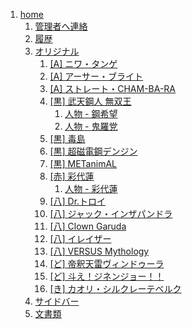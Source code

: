 <ol><li><a href="/_note" data-date="2017/07/22 00:00:01">home</a><ol><li><a href="/_note/contact" data-date="2015/04/12 08:22:22">管理者へ連絡</a><li><a href="/_note/history" data-date="2020/05/16 12:42:45">履歴</a><li><a href="/_note/original" data-date="2015/04/12 08:25:14">オリジナル</a><ol><li><a href="/_note/original/user0-1" data-date="2015/04/12 08:22:06">[A] ニワ・タンゲ</a><li><a href="/_note/original/user0-2" data-date="2018/02/17 16:53:22">[A] アーサー・ブライト</a><li><a href="/_note/original/user0-4" data-date="2015/10/17 13:51:37">[A] ストレート・CHAM-BA-RA</a><li><a href="/_note/original/user01-1" data-date="2015/09/22 12:51:07">[黒] 武天鋼人 無双王</a><ol><li><a href="/_note/original/user01-1/character01" data-date="2015/04/12 08:27:07">人物 - 鋼希望</a><li><a href="/_note/original/user01-1/character02" data-date="2015/04/12 08:27:30">人物 - 鬼羅党</a></ol><li><a href="/_note/original/user01-3" data-date="2015/09/22 12:52:02">[黒] 毒島</a><li><a href="/_note/original/user01-4" data-date="2015/09/22 12:52:53">[黒] 超磁電鋼デンジン</a><li><a href="/_note/original/user01-6" data-date="2020/05/16 12:42:45">[黒] METanimAL</a><li><a href="/_note/original/user02-1" data-date="2015/04/12 08:29:50">[赤] 彩代蓮</a><ol><li><a href="/_note/original/user02-1/character01" data-date="2015/04/12 08:30:07">人物 - 彩代蓮</a></ol><li><a href="/_note/original/user03-1" data-date="2015/09/22 12:48:47">[八] Dr.トロイ</a><li><a href="/_note/original/user03-2" data-date="2015/09/22 12:45:02">[八] ジャック・インザパンドラ</a><li><a href="/_note/original/user03-3" data-date="2015/04/12 08:33:04">[八] Clown Garuda</a><li><a href="/_note/original/user03-4" data-date="2015/09/22 12:10:46">[八] イレイザー</a><li><a href="/_note/original/user03-5" data-date="2015/09/22 12:02:14">[八] VERSUS Mythology</a><li><a href="/_note/original/user04-3" data-date="2015/04/12 08:33:54">[ど] 帝釈天雷ヴィンドゥーラ</a><li><a href="/_note/original/user04-4" data-date="2015/04/12 08:34:09">[ど] 斗え！ジネンジョー！！</a><li><a href="/_note/original/user05-1" data-date="2015/04/12 08:34:25">[き] カオリ・シルクレーテベルク</a></ol><li><a href="/_note/sidebar" data-date="2020/05/15 14:41:30">サイドバー</a><li><a href="/_note/text" data-date="2015/04/12 08:34:41">文書類</a></ol></ol>